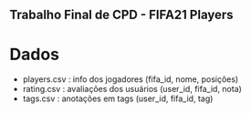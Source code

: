 ## Trabalho Final de CPD - FIFA21 Players

# Dados
- players.csv : info dos jogadores (fifa_id, nome, posições) 
- rating.csv : avaliações dos usuários (user_id, fifa_id, nota)
- tags.csv : anotações em tags (user_id, fifa_id, tag)
